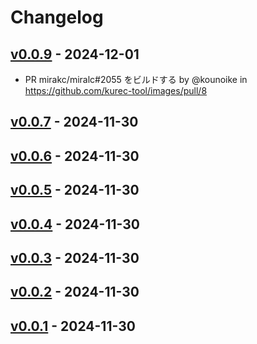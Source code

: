 # Changelog

## [v0.0.9](https://github.com/kurec-tool/images/compare/v0.0.8...v0.0.9) - 2024-12-01
- PR mirakc/miralc#2055 をビルドする by @kounoike in https://github.com/kurec-tool/images/pull/8

## [v0.0.7](https://github.com/kurec-tool/images/compare/v0.0.6...v0.0.7) - 2024-11-30

## [v0.0.6](https://github.com/kurec-tool/images/compare/v0.0.5...v0.0.6) - 2024-11-30

## [v0.0.5](https://github.com/kurec-tool/images/compare/v0.0.4...v0.0.5) - 2024-11-30

## [v0.0.4](https://github.com/kurec-tool/images/compare/v0.0.3...v0.0.4) - 2024-11-30

## [v0.0.3](https://github.com/kurec-tool/images/compare/v0.0.2...v0.0.3) - 2024-11-30

## [v0.0.2](https://github.com/kurec-tool/images/compare/v0.0.1...v0.0.2) - 2024-11-30

## [v0.0.1](https://github.com/kurec-tool/images/commits/v0.0.1) - 2024-11-30
